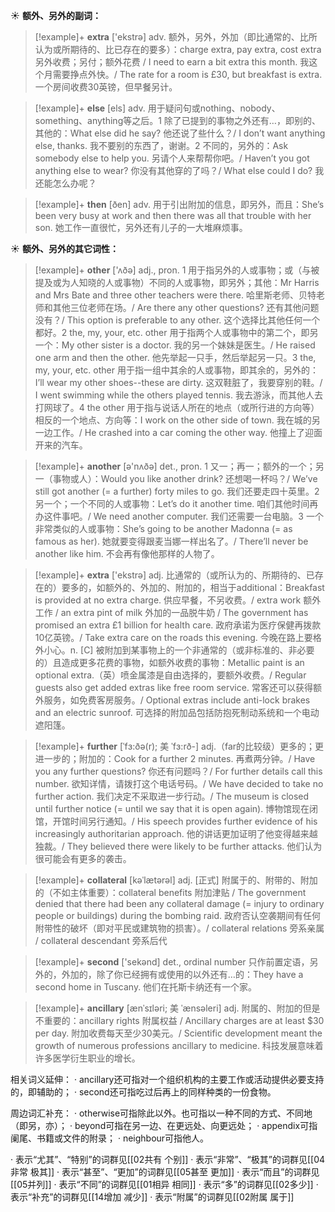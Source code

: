 ☀ <span class="category">**额外、另外的副词：**</span>
>[!example]+ <span class="vocabulary">**extra**</span> ['ekstrə] 
> <span class="definition">adv. 额外，另外，外加（即比通常的、比所认为或所期待的、比已存在的要多）：</span>charge extra, pay extra, cost extra 另外收费；另付；额外花费 / I need to earn a bit extra this month. 我这个月需要挣点外快。/ The rate for a room is £30, but breakfast is extra. 一个房间收费30英镑，但早餐另计。

>[!example]+ <span class="vocabulary">**else**</span> [els] 
> <span class="definition">adv. 用于疑问句或nothing、nobody、something、anything等之后。1 除了已提到的事物之外还有…，即别的、其他的：</span>What else did he say? 他还说了些什么？/ I don’t want anything else, thanks. 我不要别的东西了，谢谢。<span class="definition">2 不同的，另外的：</span>Ask somebody else to help you. 另请个人来帮帮你吧。/ Haven’t you got anything else to wear? 你没有其他穿的了吗？/ What else could I do? 我还能怎么办呢？

>[!example]+ <span class="vocabulary">**then**</span> [ðen] 
> <span class="definition">adv. 用于引出附加的信息，即另外，而且：</span>She’s been very busy at work and then there was all that trouble with her son. 她工作一直很忙，另外还有儿子的一大堆麻烦事。

☀ <span class="category">**额外、另外的其它词性：**</span>
>[!example]+ <span class="vocabulary">**other**</span> ['ʌðə] 
> <span class="definition">adj., pron. 1 用于指另外的人或事物；或（与被提及或为人知晓的人或事物）不同的人或事物，即另外；其他：</span>Mr Harris and Mrs Bate and three other teachers were there. 哈里斯老师、贝特老师和其他三位老师在场。/ Are there any other questions? 还有其他问题没有？/ This option is preferable to any other. 这个选择比其他任何一个都好。<span class="definition">2 the, my, your, etc. other 用于指两个人或事物中的第二个，即另一个：</span>My other sister is a doctor. 我的另一个妹妹是医生。/ He raised one arm and then the other. 他先举起一只手，然后举起另一只。<span class="definition">3 the, my, your, etc. other 用于指一组中其余的人或事物，即其余的，另外的：</span>I’ll wear my other shoes--these are dirty. 这双鞋脏了，我要穿别的鞋。/ I went swimming while the others played tennis. 我去游泳，而其他人去打网球了。<span class="definition">4 the other 用于指与说话人所在的地点（或所行进的方向等）相反的一个地点、方向等：</span>I work on the other side of town. 我在城的另一边工作。/ He crashed into a car coming the other way. 他撞上了迎面开来的汽车。

>[!example]+ <span class="vocabulary">**another**</span> [ə'nʌðə] 
> <span class="definition">det., pron. 1 又一；再一；额外的一个；另一（事物或人）：</span>Would you like another drink? 还想喝一杯吗？/ We’ve still got another (= a further) forty miles to go. 我们还要走四十英里。<span class="definition">2 另一个；一个不同的人或事物：</span>Let’s do it another time. 咱们其他时间再办这件事吧。/ We need another computer. 我们还需要一台电脑。<span class="definition">3 一个非常类似的人或事物：</span>She’s going to be another Madonna (= as famous as her). 她就要变得跟麦当娜一样出名了。/ There’ll never be another like him. 不会再有像他那样的人物了。

>[!example]+ <span class="vocabulary">**extra**</span> ['ekstrə] 
> <span class="definition">adj. 比通常的（或所认为的、所期待的、已存在的）要多的，如额外的、外加的、附加的，相当于additional：</span>Breakfast is provided at no extra charge. 供应早餐，不另收费。/ extra work 额外工作 / an extra pint of milk 外加的一品脱牛奶 / The government has promised an extra £1 billion for health care. 政府承诺为医疗保健再拨款10亿英镑。/ Take extra care on the roads this evening. 今晚在路上要格外小心。<span class="definition">n. [C] 被附加到某事物上的一个非通常的（或非标准的、非必要的）且造成更多花费的事物，如额外收费的事物：</span>Metallic paint is an optional extra.（英）喷金属漆是自由选择的，要额外收费。/ Regular guests also get added extras like free room service. 常客还可以获得额外服务，如免费客房服务。/ Optional extras include anti-lock brakes and an electric sunroof. 可选择的附加品包括防抱死制动系统和一个电动遮阳篷。
            
>[!example]+ <span class="vocabulary">**further**</span> [ˈfɜ:ðə(r); 美 ˈfɜ:rð-]
> <span class="definition">adj.（far的比较级）更多的；更进一步的；附加的：</span>Cook for a further 2 minutes. 再煮两分钟。/ Have you any further questions? 你还有问题吗？/ For further details call this number. 欲知详情，请拨打这个电话号码。/ We have decided to take no further action. 我们决定不采取进一步行动。/ The museum is closed until further notice (= until we say that it is open again). 博物馆现在闭馆，开馆时间另行通知。/ His speech provides further evidence of his increasingly authoritarian approach. 他的讲话更加证明了他变得越来越独裁。/ They believed there were likely to be further attacks. 他们认为很可能会有更多的袭击。          

>[!example]+ <span class="vocabulary">**collateral**</span> [kəˈlætərəl]
> <span class="definition">adj. [正式] 附属于的、附带的、附加的（不如主体重要）：</span>collateral benefits 附加津贴 / The government denied that there had been any collateral damage (= injury to ordinary people or buildings) during the bombing raid. 政府否认空袭期间有任何附带性的破坏（即对平民或建筑物的损害）。/ collateral relations 旁系亲属 / collateral descendant 旁系后代

>[!example]+ <span class="vocabulary">**second**</span> ['sekənd] 
> <span class="definition">det., ordinal number 只作前置定语，另外的，外加的，除了你已经拥有或使用的以外还有…的：</span>They have a second home in Tuscany. 他们在托斯卡纳还有一个家。
           
>[!example]+ <span class="vocabulary">**ancillary**</span> [ænˈsɪləri; 美 ˈænsəleri]
> <span class="definition">adj. 附属的、附加的但是不重要的：</span>ancillary rights 附属权益 / Ancillary charges are at least $30 per day. 附加收费每天至少30美元。/ Scientific development meant the growth of numerous professions ancillary to medicine. 科技发展意味着许多医学衍生职业的增长。

相关词义延伸：
· ancillary还可指对一个组织机构的主要工作或活动提供必要支持的，即辅助的；
· second还可指吃过后再上的同样种类的一份食物。

周边词汇补充：
· otherwise可指除此以外。也可指以一种不同的方式、不同地（即另，亦）；
· beyond可指在另一边、在更远处、向更远处；
· appendix可指阑尾、书籍或文件的附录；
· neighbour可指他人。

· 表示“尤其”、“特别”的词群见[[02共有 个别]]
· 表示“非常”、“极其”的词群见[[04非常 极其]]
· 表示“甚至”、“更加”的词群见[[05甚至 更加]]
· 表示“而且”的词群见[[05并列]]
· 表示“不同”的词群见[[01相异 相同]]
· 表示“多”的词群见[[02多少]]
· 表示“补充”的词群见[[14增加 减少]]
· 表示“附属”的词群见[[02附属 属于]]